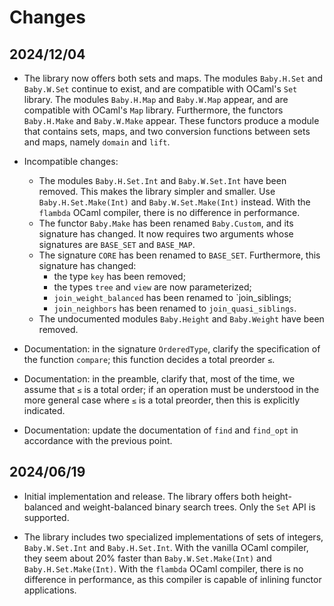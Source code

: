 # Changes

## 2024/12/04

* The library now offers both sets and maps.
  The modules `Baby.H.Set` and `Baby.W.Set` continue to exist,
    and are compatible with OCaml's `Set` library.
  The modules `Baby.H.Map` and `Baby.W.Map` appear,
    and are compatible with OCaml's `Map` library.
  Furthermore,
  the functors `Baby.H.Make` and `Baby.W.Make` appear.
  These functors produce a module that contains sets, maps,
  and two conversion functions between sets and maps,
  namely `domain` and `lift`.

* Incompatible changes:
  + The modules `Baby.H.Set.Int` and `Baby.W.Set.Int` have been removed.
    This makes the library simpler and smaller.
    Use `Baby.H.Set.Make(Int)` and `Baby.W.Set.Make(Int)` instead.
    With the `flambda` OCaml compiler, there is no difference in performance.
  + The functor `Baby.Make` has been renamed `Baby.Custom`,
    and its signature has changed. It now requires two
    arguments whose signatures are `BASE_SET` and `BASE_MAP`.
  + The signature `CORE` has been renamed to `BASE_SET`.
    Furthermore, this signature has changed:
    - the type `key` has been removed;
    - the types `tree` and `view` are now parameterized;
    - `join_weight_balanced` has been renamed to `join_siblings;
    - `join_neighbors` has been renamed to `join_quasi_siblings`.
  + The undocumented modules `Baby.Height` and `Baby.Weight` have been removed.

* Documentation: in the signature `OrderedType`, clarify the specification
  of the function `compare`; this function decides a total preorder `≤`.

* Documentation: in the preamble, clarify that, most of the time, we assume
  that `≤` is a total order; if an operation must be understood in the more
  general case where `≤` is a total preorder, then this is explicitly
  indicated.

* Documentation: update the documentation of `find` and `find_opt`
  in accordance with the previous point.

## 2024/06/19

* Initial implementation and release. The library offers both height-balanced
  and weight-balanced binary search trees. Only the `Set` API is supported.

* The library includes two specialized implementations of sets of integers,
  `Baby.W.Set.Int` and `Baby.H.Set.Int`. With the vanilla OCaml compiler,
  they seem about 20% faster than `Baby.W.Set.Make(Int)` and
  `Baby.H.Set.Make(Int)`. With the `flambda` OCaml compiler, there is no
  difference in performance, as this compiler is capable of inlining functor
  applications.

